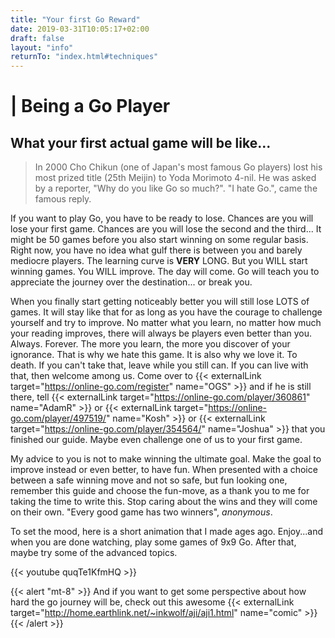 ```yaml
---
title: "Your first Go Reward"
date: 2019-03-31T10:05:17+02:00
draft: false
layout: "info"
returnTo: "index.html#techniques"
---
```


# | Being a Go Player
## What your first actual game will be like...

> In 2000 Cho Chikun (one of Japan's most famous Go players) lost his most prized title (25th Meijin) to Yoda Morimoto 4-nil. He was asked by a reporter, "Why do you like Go so much?".  "I hate Go.", came the famous reply.

If you want to play Go, you have to be ready to lose. Chances are you will lose your first game. Chances are you will lose the second and the third... It might be 50 games before you also start winning on some regular basis. Right now, you have no idea what gulf there is between you and barely mediocre players. The learning curve is **VERY** LONG. But you WILL start winning games. You WILL improve. The day will come. Go will teach you to appreciate the journey over the destination... or break you.

When you finally start getting noticeably better you will still lose LOTS of games. It will stay like that for as long as you have the courage to challenge yourself and try to improve. No matter what you learn, no matter how much your reading improves, there will always be players even better than you. Always. Forever. The more you learn, the more you discover of your ignorance. That is why we hate this game. It is also why we love it. To death. If you can't take that, leave while you still can. If you can live with that, then welcome among us. Come over to {{< externalLink target="https://online-go.com/register" name="OGS" >}} and if he is still there, tell {{< externalLink target="https://online-go.com/player/360861" name="AdamR" >}} or {{< externalLink target="https://online-go.com/player/497519/" name="Kosh" >}} or {{< externalLink target="https://online-go.com/player/354564/" name="Joshua" >}} that you finished our guide. Maybe even challenge one of us to your first game.

My advice to you is not to make winning the ultimate goal. Make the goal to improve instead or even better, to have fun. When presented with a choice between a safe winning move and not so safe, but fun looking one, remember this guide and choose the fun-move, as a thank you to me for taking the time to write this. Stop caring about the wins and they will come on their own. "Every good game has two winners", *anonymous*.

To set the mood, here is a short animation that I made ages ago. Enjoy...and when you are done watching, play some games of 9x9 Go. After that, maybe try some of the advanced topics.

{{< youtube quqTe1KfmHQ >}}

{{< alert "mt-8" >}} 
And if you want to get some perspective about how hard the go journey will be, check out this awesome {{< externalLink target="http://home.earthlink.net/~inkwolf/aji/aji1.html" name="comic" >}}
{{< /alert >}} 	